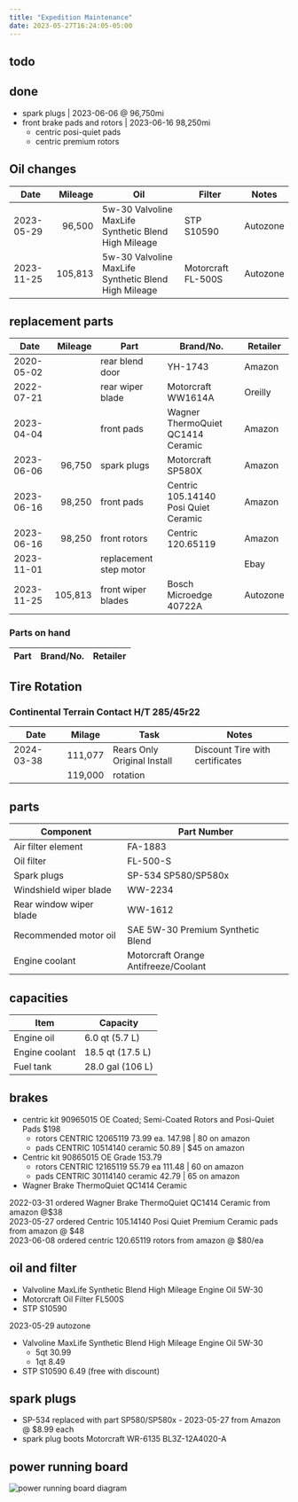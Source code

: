 ```yaml
---
title: "Expedition Maintenance"
date: 2023-05-27T16:24:05-05:00
---
```


## todo

## done
- spark plugs | 2023-06-06 @ 96,750mi
- front brake pads and rotors | 2023-06-16 98,250mi
  - centric posi-quiet pads
  - centric premium rotors

## Oil changes
Date | Mileage | Oil | Filter | Notes
---|---:|---|---|---
2023-05-29 | 96,500 | 5w-30 Valvoline MaxLife Synthetic Blend High Mileage | STP S10590 | Autozone
2023-11-25 | 105,813 | 5w-30 Valvoline MaxLife Synthetic Blend High Mileage | Motorcraft FL-500S | Autozone


## replacement parts
Date | Mileage | Part | Brand/No. | Retailer
---|---:|---|---|---
2020-05-02 | | rear blend door | YH-1743 | Amazon
2022-07-21 | | rear wiper blade | Motorcraft WW1614A | Oreilly
2023-04-04 | | front pads | Wagner ThermoQuiet QC1414 Ceramic | Amazon 
2023-06-06 | 96,750 | spark plugs | Motorcraft SP580X | Amazon 
2023-06-16 | 98,250 | front pads | Centric 105.14140 Posi Quiet Ceramic | Amazon
2023-06-16 | 98,250 | front rotors | Centric 120.65119 | Amazon
2023-11-01 | | replacement step motor | | Ebay
2023-11-25 | 105,813 | front wiper blades | Bosch Microedge 40722A | Autozone

### Parts on hand
Part | Brand/No. | Retailer
---|---|---

## Tire Rotation 
### Continental Terrain Contact H/T 285/45r22
Date | Milage | Task | Notes 
---|---|---|---
2024-03-38 | 111,077| Rears Only Original Install | Discount Tire with certificates
| | 119,000 | rotation | 


## parts
Component | Part Number
--- | ---
Air filter element | FA-1883
Oil filter | FL-500-S
Spark plugs | SP-534 SP580/SP580x
Windshield wiper blade | WW-2234
Rear window wiper blade | WW-1612
Recommended motor oil | SAE 5W-30 Premium Synthetic Blend
Engine coolant | Motorcraft Orange Antifreeze/Coolant  

## capacities
Item | Capacity
---|---
Engine oil | 6.0 qt (5.7 L)
Engine coolant | 18.5 qt (17.5 L)
Fuel tank | 28.0 gal (106 L)

## brakes
- centric kit 90965015 OE Coated; Semi-Coated Rotors and Posi-Quiet Pads $198  
  - rotors CENTRIC 12065119 73.99 ea. 147.98 | 80 on amazon  
  - pads CENTRIC 10514140 ceramic 50.89 | $45 on amazon  
- Centric kit 90865015 OE Grade 153.79  
  - rotors CENTRIC 12165119 55.79 ea 111.48 | 60 on amazon  
  - pads CENTRIC 30114140 ceramic 42.79 | 65 on amazon  
- Wagner Brake ThermoQuiet QC1414 Ceramic

2022-03-31 ordered Wagner Brake ThermoQuiet QC1414 Ceramic from amazon @$38   
2023-05-27 ordered Centric 105.14140 Posi Quiet Premium Ceramic pads from amazon @ $48  
2023-06-08 ordered centric 120.65119 rotors from amazon @ $80/ea  

## oil and filter
- Valvoline MaxLife Synthetic Blend High Mileage Engine Oil 5W-30  
- Motorcraft Oil Filter FL500S  
- STP S10590  

2023-05-29 autozone  
  - Valvoline MaxLife Synthetic Blend High Mileage Engine Oil 5W-30  
    - 5qt 30.99  
    - 1qt 8.49  
  - STP S10590 6.49 (free with discount)  

## spark plugs
- SP-534 replaced with part SP580/SP580x - 2023-05-27 from Amazon @ $8.99 each 
- spark plug boots Motorcraft WR-6135 BL3Z-12A4020-A  

## power running board
![power running board diagram](../img/power-step-diagram.jpg)